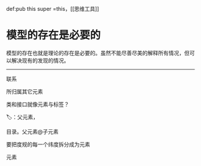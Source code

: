 def:pub this  super =this，[[思维工具]]


# 模型的存在是必要的

模型的存在也就是理论的存在是必要的。虽然不能尽善尽美的解释所有情况，但可以解决现有的发现的情况。




---
联系

所归属其它元素

类和接口就像元素与标签？

🏷️：父元素，

目录。父元素@子元素

要把度规的每一个纬度拆分成为元素

元素
